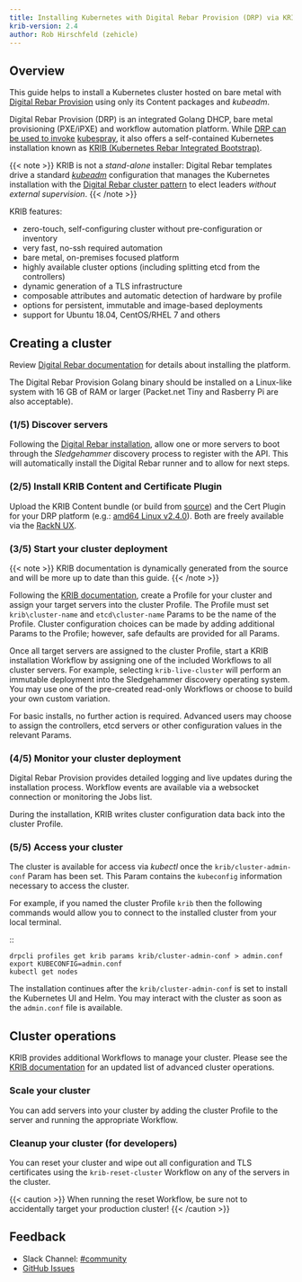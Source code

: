 ```yaml
---
title: Installing Kubernetes with Digital Rebar Provision (DRP) via KRIB
krib-version: 2.4
author: Rob Hirschfeld (zehicle)
---
```


## Overview

This guide helps to install a Kubernetes cluster hosted on bare metal with [Digital Rebar Provision](https://github.com/digitalrebar/provision) using only its Content packages and *kubeadm*. 

Digital Rebar Provision (DRP) is an integrated Golang DHCP, bare metal provisioning (PXE/iPXE) and workflow automation platform. While [DRP can be used to invoke](https://provision.readthedocs.io/en/tip/doc/integrations/ansible.html) [kubespray](/docs/setup/custom-cloud/kubespray), it also offers a self-contained Kubernetes installation known as [KRIB (Kubernetes Rebar Integrated Bootstrap)](https://github.com/digitalrebar/provision-content/tree/master/krib).

{{< note >}}
KRIB is not a _stand-alone_ installer: Digital Rebar templates drive a standard *[kubeadm](/docs/admin/kubeadm/)* configuration that manages the Kubernetes installation with the [Digital Rebar cluster pattern](https://provision.readthedocs.io/en/tip/doc/arch/cluster.html#rs-cluster-pattern) to elect leaders _without external supervision_.
{{< /note >}}


KRIB features:

* zero-touch, self-configuring cluster without pre-configuration or inventory
* very fast, no-ssh required automation
* bare metal, on-premises focused platform
* highly available cluster options (including splitting etcd from the controllers)
* dynamic generation of a TLS infrastructure
* composable attributes and automatic detection of hardware by profile
* options for persistent, immutable and image-based deployments
* support for Ubuntu 18.04, CentOS/RHEL 7 and others

## Creating a cluster

Review [Digital Rebar documentation](https://https://provision.readthedocs.io/en/tip/README.html) for details about installing the platform.

The Digital Rebar Provision Golang binary should be installed on a Linux-like system with 16 GB of RAM or larger (Packet.net Tiny and Rasberry Pi are also acceptable).

### (1/5) Discover servers

Following the [Digital Rebar installation](https://provision.readthedocs.io/en/tip/doc/quickstart.html), allow one or more servers to boot through the _Sledgehammer_ discovery process to register with the API. This will automatically install the Digital Rebar runner and to allow for next steps.

### (2/5) Install KRIB Content and Certificate Plugin

Upload the KRIB Content bundle (or build from [source](https://github.com/digitalrebar/provision-content/tree/master/krib)) and the Cert Plugin for your DRP platform (e.g.: [amd64 Linux v2.4.0](https://s3-us-west-2.amazonaws.com/rebar-catalog/certs/v2.4.0-0-02301d35f9f664d6c81d904c92a9c81d3fd41d2c/amd64/linux/certs)). Both are freely available via the [RackN UX](https://portal.rackn.io).

### (3/5) Start your cluster deployment

{{< note >}}
KRIB documentation is dynamically generated from the source and will be more up to date than this guide.
{{< /note >}}

Following the [KRIB documentation](https://provision.readthedocs.io/en/tip/doc/content-packages/krib.html), create a Profile for your cluster and assign your target servers into the cluster Profile. The Profile must set `krib\cluster-name` and `etcd\cluster-name` Params to be the name of the Profile. Cluster configuration choices can be made by adding additional Params to the Profile; however, safe defaults are provided for all Params.

Once all target servers are assigned to the cluster Profile, start a KRIB installation Workflow by assigning one of the included Workflows to all cluster servers. For example, selecting `krib-live-cluster` will perform an immutable deployment into the Sledgehammer discovery operating system. You may use one of the pre-created read-only Workflows or choose to build your own custom variation.

For basic installs, no further action is required. Advanced users may choose to assign the controllers, etcd servers or other configuration values in the relevant Params.

### (4/5) Monitor your cluster deployment

Digital Rebar Provision provides detailed logging and live updates during the installation process. Workflow events are available via a websocket connection or monitoring the Jobs list.

During the installation, KRIB writes cluster configuration data back into the cluster Profile.

### (5/5) Access your cluster

The cluster is available for access via *kubectl* once the `krib/cluster-admin-conf` Param has been set. This Param contains the `kubeconfig` information necessary to access the cluster. 

For example, if you named the cluster Profile `krib` then the following commands would allow you to connect to the installed cluster from your local terminal.

  ::

    drpcli profiles get krib params krib/cluster-admin-conf > admin.conf
    export KUBECONFIG=admin.conf
    kubectl get nodes


The installation continues after the `krib/cluster-admin-conf` is set to install the Kubernetes UI and Helm. You may interact with the cluster as soon as the `admin.conf` file is available.

## Cluster operations

KRIB provides additional Workflows to manage your cluster. Please see the [KRIB documentation](https://provision.readthedocs.io/en/tip/doc/content-packages/krib.html) for an updated list of advanced cluster operations.

### Scale your cluster

You can add servers into your cluster by adding the cluster Profile to the server and running the appropriate Workflow.

### Cleanup your cluster (for developers)

You can reset your cluster and wipe out all configuration and TLS certificates using the `krib-reset-cluster` Workflow on any of the servers in the cluster.

{{< caution >}}
When running the reset Workflow, be sure not to accidentally target your production cluster!
{{< /caution >}}

## Feedback

* Slack Channel: [#community](https://rackn.slack.com/messages/community/)
* [GitHub Issues](https://github.com/digitalrebar/provision/issues)
